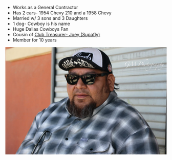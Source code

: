 * Works as a General Contractor
* Has 2 cars- 1954 Chevy 210 and a 1958 Chevy 
* Married w/ 3 sons and 3 Daughters
* 1 dog- Cowboy is his name
* Huge Dallas Cowboys Fan
* Cousin of [Club Treasurer- Joey (Supafly)](Club%20Treasurer-%20Joey%20(Supafly).md) 
* Member for 10 years

![Arnolod](../assets/Arnolod.jpg)    